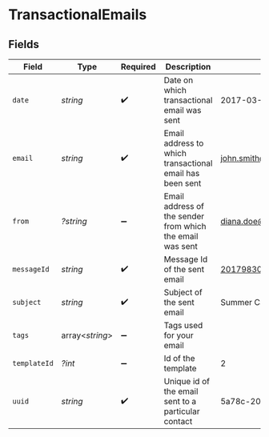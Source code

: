 # TransactionalEmails


## Fields

| Field                                                     | Type                                                      | Required                                                  | Description                                               | Example                                                   |
| --------------------------------------------------------- | --------------------------------------------------------- | --------------------------------------------------------- | --------------------------------------------------------- | --------------------------------------------------------- |
| `date`                                                    | *string*                                                  | :heavy_check_mark:                                        | Date on which transactional email was sent                | 2017-03-12 12:30:00 +0000 UTC                             |
| `email`                                                   | *string*                                                  | :heavy_check_mark:                                        | Email address to which transactional email has been sent  | john.smith@example.com                                    |
| `from`                                                    | *?string*                                                 | :heavy_minus_sign:                                        | Email address of the sender from which the email was sent | diana.doe@example.com                                     |
| `messageId`                                               | *string*                                                  | :heavy_check_mark:                                        | Message Id of the sent email                              | <201798300811.5700093@relay.domain.com>                   |
| `subject`                                                 | *string*                                                  | :heavy_check_mark:                                        | Subject of the sent email                                 | Summer Camp                                               |
| `tags`                                                    | array<*string*>                                           | :heavy_minus_sign:                                        | Tags used for your email                                  |                                                           |
| `templateId`                                              | *?int*                                                    | :heavy_minus_sign:                                        | Id of the template                                        | 2                                                         |
| `uuid`                                                    | *string*                                                  | :heavy_check_mark:                                        | Unique id of the email sent to a particular contact       | 5a78c-209ok98262910-s99a341                               |